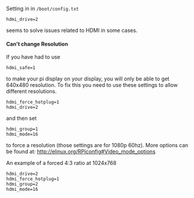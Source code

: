 Setting in in `/boot/config.txt`
```
hdmi_drive=2
```
seems to solve issues related to HDMI in some cases.


#### Can't change Resolution
If you have had to use 

```
hdmi_safe=1
```

to make your pi display on your display, you will only be able to get 640x480 resolution. To fix this you need to use these settings to allow different resolutions.

```
hdmi_force_hotplug=1
hdmi_drive=2
```
and then set 
```
hdmi_group=1
hdmi_mode=16
```
to force a resolution (those settings are for 1080p 60hz). More options can be found at: http://elinux.org/RPiconfig#Video_mode_options

An example of a forced 4:3 ratio at 1024x768

```
hdmi_drive=2
hdmi_force_hotplug=1 
hdmi_group=2 
hdmi_mode=16 
```